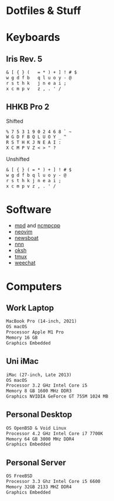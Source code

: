 # Dotfiles & Stuff

# Keyboards

## Iris Rev. 5

```txt
& [ { } (   = * ) + ] ! # $
w g d f b   q l u o y - @
r s t h k   j n e a i ;
x c m p v   z , . ' /
```

## HHKB Pro 2

Shifted

```txt
% 7 5 3 1 9 0 2 4 6 8 ` ~
W G D F B Q L U O Y _ ^
R S T H K J N E A I :
X C M P V Z < > " ?
```

Unshifted

```txt
& [ { } ( = * ) + ] ! # $
w g d f b q l u o y - @
r s t h k j n e a i ;
x c m p v z , . ' /
```

# Software

* [mpd](https://www.musicpd.org) and [ncmpcpp](https://github.com/ncmpcpp/ncmpcpp)
* [neovim](https://neovim.io)
* [newsboat](https://newsboat.org)
* [nnn](https://github.com/jarun/nnn)
* [oksh](https://github.com/ibara/oksh)
* [tmux](https://github.com/tmux/tmux)
* [weechat](https://weechat.org)

# Computers

## Work Laptop

```txt
MacBook Pro (14-inch, 2021)
OS macOS
Processor Apple M1 Pro
Memory 16 GB
Graphics Embedded
```

## Uni iMac

```txt
iMac (27-inch, Late 2013)
OS macOS
Processor 3.2 GHz Intel Core i5
Memory 8 GB 1600 MHz DDR3
Graphics NVIDIA GeForce GT 755M 1024 MB
```

## Personal Desktop

```txt
OS OpenBSD & Void Linux
Processor 4.2 GHz Intel Core i7 7700K
Memory 64 GB 3000 MHz DDR4
Graphics Embedded
```

## Personal Server

```txt
OS FreeBSD
Processor 3.3 Ghz Intel Core i5 6600
Memory 32GB 2133 MHZ DDR4
Graphics Embedded
```
